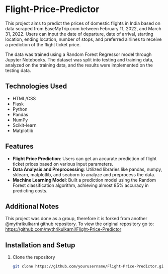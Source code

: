 # Flight-Price-Predictor

This project aims to predict the prices of domestic flights in India based on data scraped from EaseMyTrip.com between February 11, 2022, and March 31, 2022. Users can input the date of departure, date of arrival, starting location, ending location, number of stops, and preferred airlines to receive a prediction of the flight ticket price. 

The data was trained using a Random Forest Regressor model through Jupyter Notebooks. The dataset was split into testing and training data, analyzed on the training data, and the results were implemented on the testing data.

## Technologies Used

- HTML/CSS
- Flask
- Python
- Pandas
- NumPy
- Scikit-learn
- Matplotlib

## Features

- **Flight Price Prediction**: Users can get an accurate prediction of flight ticket prices based on various input parameters.
- **Data Analysis and Preprocessing**: Utilized libraries like pandas, numpy, sklearn, matplotlib, and seaborn to analyze and preprocess the data.
- **Machine Learning Model**: Built a prediction model using the Random Forest classification algorithm, achieving almost 85% accuracy in predicting costs.

## Additional Notes
This project was done as a group, therefore it is forked from another @mythrikulkarni github repository. To view the original repository go to: https://github.com/mythrikulkarni/Flight-Price-Predictor

## Installation and Setup

1. Clone the repository
   ```bash
   git clone https://github.com/yourusername/Flight-Price-Predictor.git

